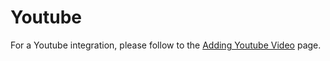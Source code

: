 # Youtube


For a Youtube integration, please follow to the [Adding Youtube Video](adding-youtube-video) page.